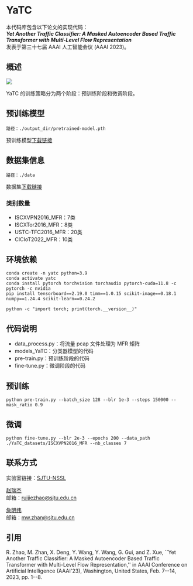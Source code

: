# YaTC

本代码库包含以下论文的实现代码：
<br>
***Yet Another Traffic Classifier: A Masked Autoencoder Based Traffic Transformer with Multi-Level Flow Representation***
<br>
发表于第三十七届 AAAI 人工智能会议 (AAAI 2023)。

## 概述

<img src="YaTC.png">

YaTC 的训练策略分为两个阶段：预训练阶段和微调阶段。

## 预训练模型

```
路径：./output_dir/pretrained-model.pth
```

预训练模型[下载链接](https://drive.google.com/file/d/1wWmZN87NgwujSd2-o5nm3HaQUIzWlv16/view?usp=drive_link)

## 数据集信息

```
路径：./data
```
数据集[下载链接](https://drive.google.com/file/d/1znKQpZ704Bh4EkaHUBJwztYgflFXPnHI/view?usp=sharing)

### 类别数量

- ISCXVPN2016_MFR：7类
- ISCXTor2016_MFR：8类
- USTC-TFC2016_MFR：20类
- CICIoT2022_MFR：10类

## 环境依赖
```shell
conda create -n yatc python=3.9
conda activate yatc
conda install pytorch torchvision torchaudio pytorch-cuda=11.8 -c pytorch -c nvidia
pip install tensorboard==2.19.0 timm==1.0.15 scikit-image==0.18.1 numpy==1.24.4 scikit-learn==0.24.2

python -c "import torch; print(torch.__version__)"
```

## 代码说明

- data_process.py：将流量 pcap 文件处理为 MFR 矩阵
- models_YaTC：分类器模型的代码
- pre-train.py：预训练阶段的代码
- fine-tune.py：微调阶段的代码

## 预训练

```
python pre-train.py --batch_size 128 --blr 1e-3 --steps 150000 --mask_ratio 0.9
```

## 微调

```
python fine-tune.py --blr 2e-3 --epochs 200 --data_path ./YaTC_datasets/ISCXVPN2016_MFR --nb_classes 7
```

## 联系方式

实验室链接：[SJTU-NSSL](https://github.com/NSSL-SJTU "SJTU-NSSL")

[赵瑞杰](https://github.com/iZRJ)
<br>
邮箱：ruijiezhao@sjtu.edu.cn

[詹明伟](https://github.com/zmw1216)
<br>
邮箱：mw.zhan@sjtu.edu.cn

## 引用

R. Zhao, M. Zhan, X. Deng, Y. Wang, Y. Wang, G. Gui, and Z. Xue, ``Yet Another Traffic Classifier: A Masked Autoencoder Based Traffic Transformer with Multi-Level Flow Representation,'' in AAAI Conference on Artificial Intelligence (AAAI'23), Washington, United States, Feb. 7--14, 2023, pp. 1--8.
